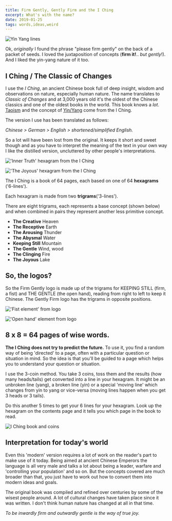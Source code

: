 ```yaml
---
title: Firm Gently, Gently Firm and the I Ching
excerpt: What's with the name?
date: 2019-01-25
tags: words,ideas,weird
---
```


![Yin Yang lines](/images/words/yin-yang-lines.jpg "Yang (unbroken line) and Yin (broken line)")


Ok, *originally* I found the phrase "please firm gently" on the back of a packet of seeds. I loved the juxtaposition of concepts (**firm it!**.. *but gently*!). And I liked the yin-yang nature of it too.


## I Ching / The Classic of Changes

I use the *I Ching*, an ancient Chinese book full of deep insight, wisdom and observations on nature, especially human nature. The name translates to *Classic of Changes* and at 3,000 years old it's the oldest of the Chinese classics and one of the oldest books in the world. This book knows a *lot*. [Taoism](https://en.wikipedia.org/wiki/Taoism) and the concept of [Yin/Yang](https://en.wikipedia.org/wiki/Yin_and_yang) come from the I Ching.

The version I use has been translated as follows:

*Chinese > German > English > shortened/simplified English.*

So a lot will have been lost from the original. It keeps it short and sweet though and as you have to interpret the meaning of the text in your own way I like the distilled version, uncluttered by other people's interpretations.

!['Inner Truth' hexagram from the I Ching](/images/words/inner-truth-hexagram-tattoo.jpg "
Inner Truth hexagram, the first tattoo I ever had. It reminds me to do the right thing, to not be selfish. Of course it doesn't always work, I'm human. But whenever I see it I am reminded.")

!['The Joyous' hexagram from the I Ching](/images/words/the-joyous-trigram.jpg "The Joyous: A trigram representing joyousness and the image of a lake.")



The I Ching is a book of 64 pages, each based on one of 64 **hexagrams** ('6-lines').

Each hexagram is made from two **trigrams**('3-lines').

There are eight trigrams, each represents a base concept (shown below) and when combined in pairs they represent another less primitive concept.

- **The Creative**   Heaven
- **The Receptive**   Earth
- **The Arousing**   Thunder
- **The Abysmal**   Water
- **Keeping Still**   Mountain
- **The Gentle**   Wind, wood
- **The Clinging**   Fire
- **The Joyous**   Lake


## So, the logos?

So the Firm Gently logo is made up of the trigrams for KEEPING STILL (firm, a fist) and THE GENTLE (the open hand), reading from right to left to keep it Chinese. The Gently Firm logo has the trigrams in opposite positions.

!['Fist element' from logo](/images/words/firm-fist.jpg "KEEPING STILL (firm, a fist)
")

!['Open hand' element from logo](/images/words/gentle-open.jpg "THE GENTLE (the open hand)")



## 8 x 8 = 64 pages of wise words.

**The I Ching does not try to predict the future.** To use it, you find a random way of being 'directed' to a page, often with a particular question or situation in mind. So the idea is that you'll be guided to a page which helps you to understand your question or situation.

I use the 3-coin method. You take 3 coins, toss them and the results (how many heads/tails) get converted into a line in your hexagram. It might be an unbroken line (yang), a broken line (yin) or a special 'moving line' which changes from yin to yang or vice-versa (moving lines happen when you get 3 heads or 3 tails).

Do this another 5 times to get your 6 lines for your hexagram. Look up the hexagram on the contents page and it tells you which page in the book to read.

![I Ching book and coins](/images/words/i-ching-reading.jpg "'I threw the I Ching yesterday... it said there'd be some thunder at the well...'")



## Interpretation for today's world

Even this 'modern' version requires a lot of work on the reader's part to make use of it today. Being aimed at ancient Chinese Emperors the language is all very male and talks a lot about being a leader, warfare and 'controlling your population' and so on. But the concepts covered are much broader than that, you just have to work out how to convert them into modern ideas and goals.

The original book was compiled and refined over centuries by some of the wisest people around. A lot of cultural changes have taken place since it was written. I don't think human nature has changed at all in that time.

*To be inwardly firm and outwardly gentle is the way of true joy.*
	
